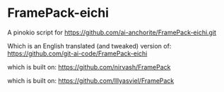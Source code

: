 # FramePack-eichi

A pinokio script for https://github.com/ai-anchorite/FramePack-eichi.git

Which is an English translated (and tweaked) version of:
https://github.com/git-ai-code/FramePack-eichi

which is built on:
https://github.com/nirvash/FramePack

which is built on: 
https://github.com/lllyasviel/FramePack 

